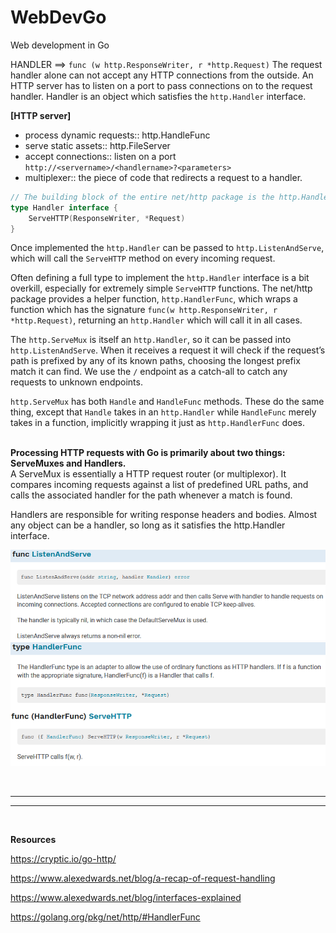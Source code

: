 # WebDevGo
Web development in Go


HANDLER ==> `func (w http.ResponseWriter, r *http.Request)`
The request handler alone can not accept any HTTP connections from the outside. An HTTP server has to listen on a port to pass connections on to the request handler. Handler is an object which satisfies the `http.Handler` interface.<br>

**[HTTP server]**
* process dynamic requests:: http.HandleFunc
* serve static assets:: http.FileServer
* accept connections:: listen on a port
`http://<servername>/<handlername>?<parameters>`
* multiplexer:: the piece of code that redirects a request to a handler.


```go
// The building block of the entire net/http package is the http.Handler interface
type Handler interface {
	ServeHTTP(ResponseWriter, *Request)
}
```

Once implemented the `http.Handler` can be passed to `http.ListenAndServe`, which will call the `ServeHTTP` method on every incoming request.

Often defining a full type to implement the `http.Handler` interface is a bit overkill, especially for extremely simple `ServeHTTP` functions. The net/http package provides a helper function, `http.HandlerFunc`, which wraps a function which has the signature `func(w http.ResponseWriter, r *http.Request)`, returning an `http.Handler` which will call it in all cases.

The `http.ServeMux` is itself an `http.Handler`, so it can be passed into `http.ListenAndServe`. When it receives a request it will check if the request’s path is prefixed by any of its known paths, choosing the longest prefix match it can find. We use the `/` endpoint as a catch-all to catch any requests to unknown endpoints.

`http.ServeMux` has both `Handle` and `HandleFunc` methods. These do the same thing, except that `Handle` takes in an `http.Handler` while `HandleFunc` merely takes in a function, implicitly wrapping it just as `http.HandlerFunc` does.
<br><br>

**Processing HTTP requests with Go is primarily about two things: ServeMuxes and Handlers.**<br>
A ServeMux is essentially a HTTP request router (or multiplexor). It compares incoming requests against a list of predefined URL paths, and calls the associated handler for the path whenever a match is found.

Handlers are responsible for writing response headers and bodies. Almost any object can be a handler, so long as it satisfies the http.Handler interface. 





![GitHub Logo](/listenandserve.png)
![GitHub Logo](/handlerfunc.png)

<br>
<hr><hr>
<br>

**Resources**

https://cryptic.io/go-http/

https://www.alexedwards.net/blog/a-recap-of-request-handling

https://www.alexedwards.net/blog/interfaces-explained

https://golang.org/pkg/net/http/#HandlerFunc



